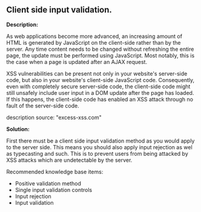 Client side input validation.
-------

**Description:**

As web applications become more advanced, an increasing amount of HTML is generated by 
JavaScript on the client-side rather than by the server. Any time content needs to be 
changed without refreshing the entire page, the update must be performed using JavaScript.
Most notably, this is the case when a page is updated after an AJAX request.

XSS vulnerabilities can be present not only in your website's server-side code, but also 
in your website's client-side JavaScript code. Consequently, even with completely 
secure server-side code, the client-side code might still unsafely include user input in a 
DOM update after the page has loaded. If this happens, the client-side code has enabled 
an XSS attack through no fault of the server-side code.

description source: "excess-xss.com"

**Solution:**

First there must be a client side input validation method as you would apply to the server
side. This means you should also apply input rejection as wel as typecasting and such.
This is to prevent users from being attacked by XSS attacks which are undetectable by
the server.

Recommended knowledge base items:
- Positive validation method
- Single input validation controls
- Input rejection
- Input validation




   

